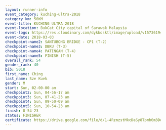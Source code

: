 ```yaml
--- 
layout: runner-info 
event_category: kuching-ultra-2018 
category_km: 50KM 
event-title: KUCHING ULTRA 2018 
event-location: BukCat City capital of Sarawak Malaysia 
event-logo: https://res.cloudinary.com/dykbosktl/image/upload/v1573619473/Logo/kuching-ultra-2018-logo_tlpvm5.png 
event-date: 2018-03-03 
checkpoint-name2: SANTUBONG BRIDGE - CP1 (T-2) 
checkpoint-name3: DBKU (T-3) 
checkpoint-name4: PATINGAN (T-4) 
checkpoint-name5: FINISH (T-5) 
overall_rank: 54
gender_rank: 40
bib: 5018
first_name: Ching
last_name: Sze Kuek
gender: M
start: Sun, 02-00-00 am
checkpoint2: Sun, 04-56-17 am
checkpoint3: Sun, 07-41-23 am
checkpoint4: Sun, 09-50-09 am
checkpoint5: Sun, 10-54-23 am
finish: 8-54-23
status: FINISHER
certificate: https://drive.google.com/file/d/1-4RznzstMkcDaSy8Tpmb6m3DoHPl5Dpq/view?usp=sharing
--- 
```

